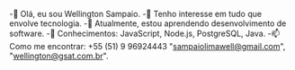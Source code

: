 -👋 Olá, eu sou Wellington Sampaio.
-👀 Tenho interesse em tudo que envolve tecnologia.
-🌱 Atualmente, estou aprendendo desenvolvimento de software.
-🚀 Conhecimentos: JavaScript, Node.js, PostgreSQL, Java.
-📫 Como me encontrar: +55 (51) 9 96924443 "sampaiolimawell@gmail.com", "wellington@gsat.com.br".


<!---
sampaiolimawell/sampaiolimawell is a ✨ special ✨ repository because its `README.md` (this file) appears on your GitHub profile.
You can click the Preview link to take a look at your changes.
--->
